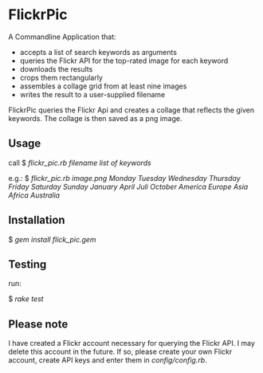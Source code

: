 # FlickrPic

A Commandline Application that:

-   accepts a list of search keywords as arguments
-   queries the Flickr API for the top-rated image for each keyword
-   downloads the results
-   crops them rectangularly
-   assembles a collage grid from at least nine images
-   writes the result to a user-supplied filename

FlickrPic queries the Flickr Api and creates a collage that reflects the given keywords.
The collage is then saved as a png image.


## Usage

call 
$ _flickr_pic.rb filename list of keywords_

e.g.: 
$ _flickr_pic.rb image.png Monday Tuesday Wednesday Thursday Friday Saturday Sunday January April Juli October America Europe Asia Africa Australia_


## Installation

$ _gem install flick_pic.gem_


## Testing

run: 

$ _rake test_

## Please note

I have created a Flickr account necessary for querying the Flickr API.
I may delete this account in the future.
If so, please create your own Flickr account, create API keys and enter them in _config/config.rb_.
